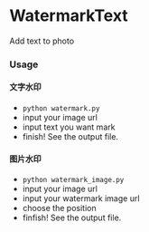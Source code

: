 # WatermarkText
Add text to photo

### Usage

#### 文字水印

* `python watermark.py`
* input your image url
* input text you want mark
* finish! See the output file.

#### 图片水印
* `python watermark_image.py`
* input your image url
* input your watermark image url
* choose the position
* finfish! See the output file.
